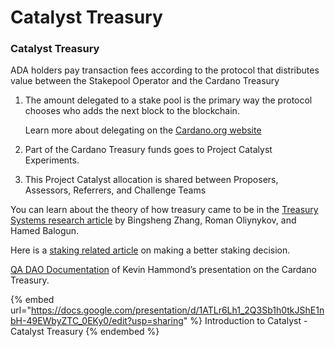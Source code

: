 # Catalyst Treasury

### Catalyst Treasury

ADA holders pay transaction fees according to the protocol that distributes value between the Stakepool Operator and the Cardano Treasury&#x20;

1.  The amount delegated to a stake pool is the primary way the protocol chooses who adds the next block to the blockchain.

    Learn more about delegating on the [Cardano.org website](https://cardano.org/stake-pool-delegation/)
2. Part of the Cardano Treasury funds goes to Project Catalyst Experiments.
3. This Project Catalyst allocation is shared between Proposers, Assessors, Referrers, and Challenge Teams

You can learn about the theory of how treasury came to be in the [Treasury Systems research article](https://iohk.io/en/research/library/papers/a-treasury-system-for-cryptocurrenciesenabling-better-collaborative-intelligence/) by Bingsheng Zhang, Roman Oliynykov, and Hamed Balogun.

Here is a [staking related article](https://cardanojournal.com/make-a-better-staking-decision-107) on making a better staking decision.

[QA DAO Documentation](https://quality-assurance-dao.gitbook.io/community-governance-oversight/governance-processes/governance-parameters/cardano-treasury-with-kevin-hammond) of Kevin Hammond’s presentation on the Cardano Treasury.

{% embed url="https://docs.google.com/presentation/d/1ATLr6Lh1_2Q3Sb1h0tkJShE1nbH-49EWbyZTC_0EKy0/edit?usp=sharing" %}
Introduction to Catalyst - Catalyst Treasury
{% endembed %}
